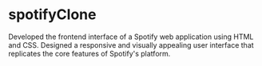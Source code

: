 # spotifyClone
Developed the frontend interface of a Spotify web application using HTML and CSS.
Designed a responsive and visually appealing user interface that replicates the core features of Spotify's platform.
